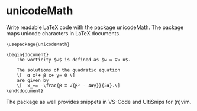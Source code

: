 # unicodeMath
Write readable LaTeX code with the package unicodeMath.
The package maps unicode characters in LaTeX documents.

    \usepackage{unicodeMath}
    
    \begin{document}
        The vorticity $ω$ is defined as $ω ≔ ∇⨯ u$.

        The solutions of the quadratic equation
	    \[	α x²+ β x+ γ= 0 \]
        are given by
        \[	x_±= -\frac{β ∓ √{β² - 4αγ}}{2α}.\]   
    \end{document}

The package as well provides snippets in VS-Code and UltiSnips for (n)vim.
